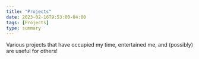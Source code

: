 ```yaml
---
title: "Projects"
date: 2023-02-16T9:53:00-04:00
tags: [Projects]
type: summary
---
```

Various projects that have occupied my time, entertained me, and (possibly) are useful for others!